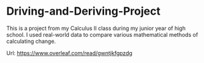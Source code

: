 # Driving-and-Deriving-Project
This is a project from my Calculus II class during my junior year of high school. I used real-world data to compare various mathematical methods of calculating change.

Url: https://www.overleaf.com/read/gwntjkfgpzdg
